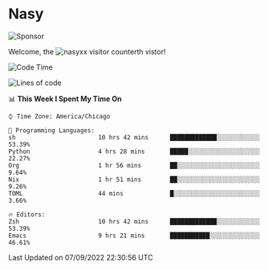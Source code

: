 # Nasy

<!--
<p align="center">
<img height="200" src="https://github-readme-stats.vercel.app/api?username=nasyxx&count_private=true&show_icons=true&theme=dracula&include_all_commits=true"/>
<img height="200" src="https://github-readme-stats.vercel.app/api/top-langs/?username=nasyxx&theme=dracula&hide=html,jupyter+notebook&count_private=true&show_icons=true"/>
</p>

  
----------------
-->

![Sponsor](https://img.shields.io/static/v1.svg?label=Sponsor&message=%E2%9D%A4&logo=GitHub&style=flat&color=pink)
 
Welcome, the ![nasyxx visitor counter](https://count.getloli.com/get/@nasyxx?theme=rule34)th vistor!
 
<!--START_SECTION:waka-->
![Code Time](http://img.shields.io/badge/Code%20Time-2%2C615%20hrs%2041%20mins-blue)

![Lines of code](https://img.shields.io/badge/From%20Hello%20World%20I%27ve%20Written-5%20Million%20lines%20of%20code-blue)

📊 **This Week I Spent My Time On** 

```text
⌚︎ Time Zone: America/Chicago

💬 Programming Languages: 
sh                       10 hrs 42 mins      █████████████░░░░░░░░░░░░   53.39% 
Python                   4 hrs 28 mins       █████░░░░░░░░░░░░░░░░░░░░   22.27% 
Org                      1 hr 56 mins        ██░░░░░░░░░░░░░░░░░░░░░░░   9.64% 
Nix                      1 hr 51 mins        ██░░░░░░░░░░░░░░░░░░░░░░░   9.26% 
TOML                     44 mins             █░░░░░░░░░░░░░░░░░░░░░░░░   3.66%

🔥 Editors: 
Zsh                      10 hrs 42 mins      █████████████░░░░░░░░░░░░   53.39% 
Emacs                    9 hrs 21 mins       ███████████░░░░░░░░░░░░░░   46.61%

```


 Last Updated on 07/09/2022 22:30:56 UTC
<!--END_SECTION:waka-->

<!-- ![visitors](https://visitor-badge.laobi.icu/badge?page_id=nasyxx.nasyxx) -->
